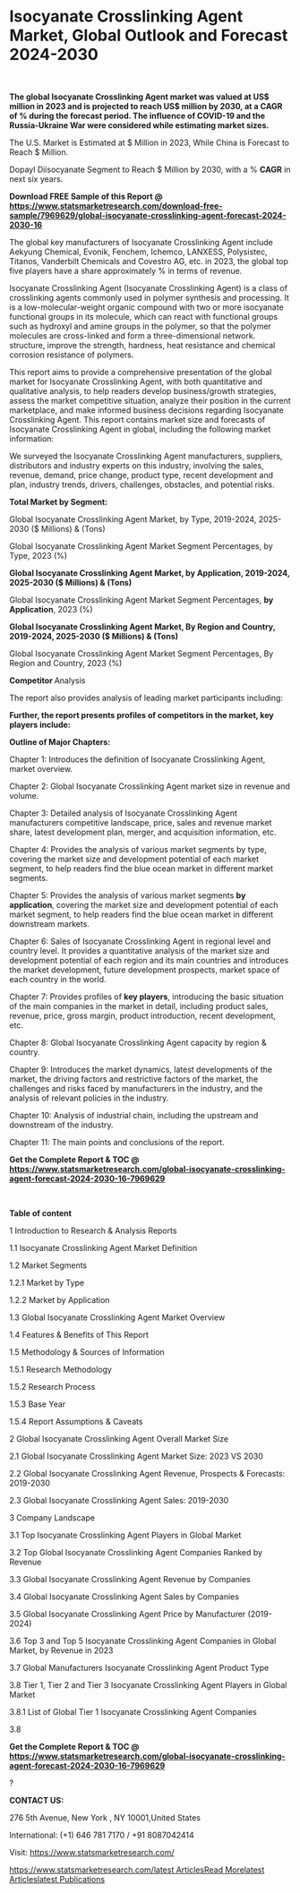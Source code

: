 <h1>Isocyanate Crosslinking Agent Market, Global Outlook and Forecast 2024-2030</h1><br/><p><strong>The global Isocyanate Crosslinking Agent market was valued at US$ million in 2023 and is projected to reach US$ million by 2030, at a <strong>CAGR</strong> of % during the forecast period. The influence of COVID-19 and the Russia-Ukraine War were considered while estimating market sizes.</strong></p>
 
 
 
 <p>The U.S. Market is Estimated at $ Million in 2023, While China is Forecast to Reach $ Million.</p>
 
 
 
 <p>Dopayl Diisocyanate Segment to Reach $ Million by 2030, with a % <strong>CAGR</strong> in next six years.</p>
 
 
 
 <p><strong>Download FREE Sample of this Report @ <a href="https://www.statsmarketresearch.com/download-free-sample/7969629/global-isocyanate-crosslinking-agent-forecast-2024-2030-16">https://www.statsmarketresearch.com/download-free-sample/7969629/global-isocyanate-crosslinking-agent-forecast-2024-2030-16</a></strong></p>
 
 
 
 <p>The global key manufacturers of Isocyanate Crosslinking Agent include Aekyung Chemical, Evonik, Fenchem, Ichemco, LANXESS, Polysistec, Titanos, Vanderbilt Chemicals and Covestro AG, etc. in 2023, the global top five players have a share approximately % in terms of revenue.</p>
 
 
 
 <p>Isocyanate Crosslinking Agent (Isocyanate Crosslinking Agent) is a class of crosslinking agents commonly used in polymer synthesis and processing. It is a low-molecular-weight organic compound with two or more isocyanate functional groups in its molecule, which can react with functional groups such as hydroxyl and amine groups in the polymer, so that the polymer molecules are cross-linked and form a three-dimensional network. structure, improve the strength, hardness, heat resistance and chemical corrosion resistance of polymers.</p>
 
 
 
 <p>This report aims to provide a comprehensive presentation of the global market for Isocyanate Crosslinking Agent, with both quantitative and qualitative analysis, to help readers develop business/growth strategies, assess the market competitive situation, analyze their position in the current marketplace, and make informed business decisions regarding Isocyanate Crosslinking Agent. This report contains market size and forecasts of Isocyanate Crosslinking Agent in global, including the following market information:</p>
 
 
 
 <p>We surveyed the Isocyanate Crosslinking Agent manufacturers, suppliers, distributors and industry experts on this industry, involving the sales, revenue, demand, price change, product type, recent development and plan, industry trends, drivers, challenges, obstacles, and potential risks.</p>
 
 
 
 <p><strong>Total Market by Segment:</strong></p>
 
 
 
 <p>Global Isocyanate Crosslinking Agent Market, by Type, 2019-2024, 2025-2030 ($ Millions) & (Tons)</p>
 
 
 
 <p>Global Isocyanate Crosslinking Agent Market Segment Percentages, by Type, 2023 (%)</p>
 
 
 
 <p><strong>Global Isocyanate Crosslinking Agent Market, <strong>by Application</strong>, 2019-2024, 2025-2030 ($ Millions) & (Tons)</strong></p>
 
 
 
 <p>Global Isocyanate Crosslinking Agent Market Segment Percentages, <strong>by Application</strong>, 2023 (%)</p>
 
 
 
 <p><strong>Global Isocyanate Crosslinking Agent Market, By Region and Country, 2019-2024, 2025-2030 ($ Millions) & (Tons)</strong></p>
 
 
 
 <p>Global Isocyanate Crosslinking Agent Market Segment Percentages, By Region and Country, 2023 (%)</p>
 
 
 
 <p><strong>Competitor </strong>Analysis</p>
 
 
 
 <p>The report also provides analysis of leading market participants including:</p>
 
 
 
 <p><strong>Further, the report presents profiles of competitors in the market, <strong>key players</strong> include:</strong></p>
 
 
 
 <p><strong>Outline of Major Chapters:</strong></p>
 
 
 
 <p>Chapter 1: Introduces the definition of Isocyanate Crosslinking Agent, market overview.</p>
 
 
 
 <p>Chapter 2: Global Isocyanate Crosslinking Agent market size in revenue and volume.</p>
 
 
 
 <p>Chapter 3: Detailed analysis of Isocyanate Crosslinking Agent manufacturers competitive landscape, price, sales and revenue market share, latest development plan, merger, and acquisition information, etc.</p>
 
 
 
 <p>Chapter 4: Provides the analysis of various market segments by type, covering the market size and development potential of each market segment, to help readers find the blue ocean market in different market segments.</p>
 
 
 
 <p>Chapter 5: Provides the analysis of various market segments <strong>by application</strong>, covering the market size and development potential of each market segment, to help readers find the blue ocean market in different downstream markets.</p>
 
 
 
 <p>Chapter 6: Sales of Isocyanate Crosslinking Agent in regional level and country level. It provides a quantitative analysis of the market size and development potential of each region and its main countries and introduces the market development, future development prospects, market space of each country in the world.</p>
 
 
 
 <p>Chapter 7: Provides profiles of <strong>key players</strong>, introducing the basic situation of the main companies in the market in detail, including product sales, revenue, price, gross margin, product introduction, recent development, etc.</p>
 
 
 
 <p>Chapter 8: Global Isocyanate Crosslinking Agent capacity by region & country.</p>
 
 
 
 <p>Chapter 9: Introduces the market dynamics, latest developments of the market, the driving factors and restrictive factors of the market, the challenges and risks faced by manufacturers in the industry, and the analysis of relevant policies in the industry.</p>
 
 
 
 <p>Chapter 10: Analysis of industrial chain, including the upstream and downstream of the industry.</p>
 
 
 
 <p>Chapter 11: The main points and conclusions of the report.</p>
 
 
 
 <div><b>Get the Complete Report & TOC @ <a href="https://www.statsmarketresearch.com/global-isocyanate-crosslinking-agent-forecast-2024-2030-16-7969629">https://www.statsmarketresearch.com/global-isocyanate-crosslinking-agent-forecast-2024-2030-16-7969629</a></b></div>
 
 
 
 <p><br />
 
 <b>Table of content</b></p>
 
 
 
 <p>1 Introduction to Research & Analysis Reports<br />
 
 1.1 Isocyanate Crosslinking Agent Market Definition<br />
 
 1.2 Market Segments<br />
 
 1.2.1 Market by Type<br />
 
 1.2.2 Market by Application<br />
 
 1.3 Global Isocyanate Crosslinking Agent Market Overview<br />
 
 1.4 Features & Benefits of This Report<br />
 
 1.5 Methodology & Sources of Information<br />
 
 1.5.1 Research Methodology<br />
 
 1.5.2 Research Process<br />
 
 1.5.3 Base Year<br />
 
 1.5.4 Report Assumptions & Caveats<br />
 
 2 Global Isocyanate Crosslinking Agent Overall Market Size<br />
 
 2.1 Global Isocyanate Crosslinking Agent Market Size: 2023 VS 2030<br />
 
 2.2 Global Isocyanate Crosslinking Agent Revenue, Prospects & Forecasts: 2019-2030<br />
 
 2.3 Global Isocyanate Crosslinking Agent Sales: 2019-2030<br />
 
 3 Company Landscape<br />
 
 3.1 Top Isocyanate Crosslinking Agent Players in Global Market<br />
 
 3.2 Top Global Isocyanate Crosslinking Agent Companies Ranked by Revenue<br />
 
 3.3 Global Isocyanate Crosslinking Agent Revenue by Companies<br />
 
 3.4 Global Isocyanate Crosslinking Agent Sales by Companies<br />
 
 3.5 Global Isocyanate Crosslinking Agent Price by Manufacturer (2019-2024)<br />
 
 3.6 Top 3 and Top 5 Isocyanate Crosslinking Agent Companies in Global Market, by Revenue in 2023<br />
 
 3.7 Global Manufacturers Isocyanate Crosslinking Agent Product Type<br />
 
 3.8 Tier 1, Tier 2 and Tier 3 Isocyanate Crosslinking Agent Players in Global Market<br />
 
 3.8.1 List of Global Tier 1 Isocyanate Crosslinking Agent Companies<br />
 
 3.8</p>
 
 
 
 <div><b>Get the Complete Report & TOC @ <a href="https://www.statsmarketresearch.com/global-isocyanate-crosslinking-agent-forecast-2024-2030-16-7969629">https://www.statsmarketresearch.com/global-isocyanate-crosslinking-agent-forecast-2024-2030-16-7969629</a></b></div>
 
 
 
 <p>? </p>
 
 
 
 <p><b>CONTACT US:</b><br />
 
 276 5th Avenue, New York , NY 10001,United States<br />
 
 International: (+1) 646 781 7170 / +91 8087042414<br />
 
 Visit: <a href="https://www.statsmarketresearch.com/">https://www.statsmarketresearch.com/</a><br />
 
 <a href="https://gyeongbokgung.com">https://www.statsmarketresearch.com/</a><a href="https://hallyeomaritime.com">latest Articles</a><a href="https://jingwansa.com">Read More</a><a href="https://nguoiviet.jp/">latest Articles</a><a href="https://www.intelmarketresearch.com/">latest Publications</a></p>